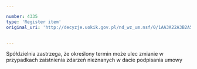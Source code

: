 ```yaml
---

number: 4335
type: 'Register item'
original_uri: 'http://decyzje.uokik.gov.pl/nd_wz_um.nsf/0/1AA3A22A3B2A5312C1257B2E0041ECC7?OpenDocument'


---
```


Spółdzielnia zastrzega, że określony termin może ulec zmianie w przypadkach zaistnienia zdarzeń nieznanych w dacie podpisania umowy
